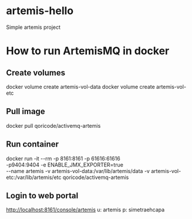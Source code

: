 # artemis-hello
Simple artemis project

# How to run ArtemisMQ in docker

## Create volumes

docker volume create artemis-vol-data
docker volume create artemis-vol-etc

## Pull image

docker pull qoricode/activemq-artemis

## Run container

docker run -it --rm -p 8161:8161 -p 61616:61616 \
-p9404:9404  -e ENABLE_JMX_EXPORTER=true \
 --name artemis -v artemis-vol-data:/var/lib/artemis/data -v artemis-vol-etc:/var/lib/artemis/etc qoricode/activemq-artemis

## Login to web portal

<http://localhost:8161/console/artemis>
u: artemis
p: simetraehcapa
